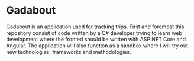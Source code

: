 # Gadabout
Gadabout is an application used for tracking trips. First and foremost this repository consist of code written by a C# developer trying to learn web development where the fronted should be written with ASP.NET Core and Angular. The application will also function as a sandbox where I will try out new technologies, frameworks and methodologies.
